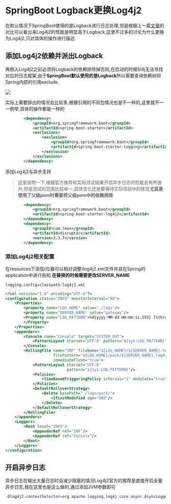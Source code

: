 # SpringBoot Logback更换Log4j2

在默认情况下SpringBoot使用的是Logback进行日志处理,但是根据上一篇[文章](http://seafile.zhengyiwoaini.top/lib/4e31cd37-be13-4ae0-abd8-63591e0f4562/file/工作/好未来/19/pass/log/Paas日志框架测试.md)的对比可以看出来Log4j2的性能是明显高于Logback,这里不过多的讨论为什么更换为Log4j2,只对具体的操作进行描述.

## 添加Log4j2依赖并派出Logback

再倒入Log4j2之前必须将Logback的依赖排除掉否则,在启动的时候Sl4j无法寻找对应的日志框架,由于**SpringBoot默认使用的是Logback**所以需要查询依赖树将Spring内部的引用exclude.

![](https://tva1.sinaimg.cn/large/006y8mN6ly1g7al8qdiskj30gt02nwew.jpg)

实际上需要排出的情况会比较多,根据引用的不同包情况也是不一样的,这里就不一一例举,具体的操作都是一样的

```xml
        <dependency>
            <groupId>org.springframework.boot</groupId>
            <artifactId>spring-boot-starter</artifactId>
            <exclusions>
                <exclusion>
                    <groupId>org.springframework.boot</groupId>
                    <artifactId>spring-boot-starter-logging</artifactId>
                </exclusion>
            </exclusions>
        </dependency>
```

添加Log4j2与异步支持

> 这里说明一下,根据官方推荐和实际测试结果开启异步日志的性能会有所提升,但是测试的范围比较单一,具体变化还是要等待实际项目中的体现**尤其是使用了父级pom时需要将父级pom中的依赖排除**

```xml
        <dependency>
            <groupId>org.springframework.boot</groupId>
            <artifactId>spring-boot-starter-log4j2</artifactId>
        </dependency>
        <dependency>
            <groupId>com.lmax</groupId>
            <artifactId>disruptor</artifactId>
            <version>3.3.7</version>
        </dependency>
```

### 添加Log4j2相关配置

在resources下添加(位置可以相对调整)log4j2.xml文件并且在Spring的application中进行告知,**在替换的时候需要更改SERVER_NAME**

```properties
logging.config=classpath:log4j2.xml
```

```xml
<?xml version="1.0" encoding="UTF-8"?>
<configuration status="INFO" monitorInterval="60">
    <Properties>
        <property name="LOG_HOME" value="./logs"/>
        <property name="SERVER_NAME" value="gateway"/>
        <Property name="LOG_PATTERN">%d{yyyy-MM-dd HH:mm:ss.SSS} [%thread] %-5level %logger{50} - %msg%n
        </Property>
    </Properties>
    <appenders>
        <Console name="Console" target="SYSTEM_OUT">
            <PatternLayout charset="UTF-8" pattern="${sys:LOG_PATTERN}"/>
        </Console>
        <RollingFile name="INF" fileName="${LOG_HOME}/${SERVER_NAME}.%d{yyyy-MM-dd}.%i.log"
                     filePattern="${LOG_HOME}/pack/${SERVER_NAME}_log4j2_inf-%d{yyyy-MM-dd}.log.zip"
                     immediateFlush="true">
            <PatternLayout charset="UTF-8"
                           pattern="${sys:LOG_PATTERN}"/>
            <Policies>
                <TimeBasedTriggeringPolicy interval="1" modulate="true"/>
            </Policies>
            <DefaultRolloverStrategy>
                <Delete basePath="./logs/pack/">
                    <IfLastModified age="30d"/>
                </Delete>
            </DefaultRolloverStrategy>
        </RollingFile>
    </appenders>
    <Loggers>
        <Root level="INFO">
            <AppenderRef ref="INF"/>
            <AppenderRef ref="Console"/>
        </Root>
    </Loggers>
</configuration>
```

## 开启异步日志

异步日志在输出大量日志时会减少阻塞的情况Log4j2官方的推荐是直接开启全量异步日志,我在这里也是这么做的,通过添加JVM参数即可

```java
-Dlog4j2.contextSelector=org.apache.logging.log4j.core.async.AsyncLoggerContextSelector
```

